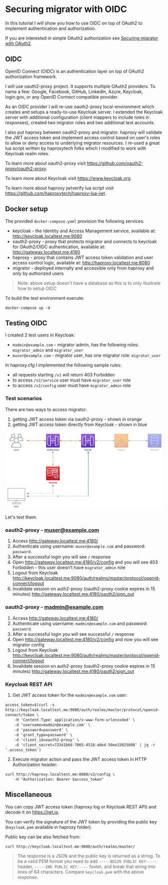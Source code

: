 # Securing migrator with OIDC

In this tutorial I will show you how to use OIDC on top of OAuth2 to implement authentication and authorization.

If you are interested in simple OAuth2 authorization see [Securing migrator with OAuth2](../tutorials/oauth2-proxy).

## OIDC

OpenID Connect (OIDC) is an authentication layer on top of OAuth2 authorization framework.

I will use oauth2-proxy project. It supports multiple OAuth2 providers. To name a few: Google, Facebook, GitHub, LinkedIn, Azure, Keycloak, login.gov, or any OpenID Connect compatible provider.

As an OIDC provider I will re-use oauth2-proxy local-environment which creates and setups a ready-to-use Keycloak server. I extended the Keycloak server with additional configuration (client mappers to include roles in responses), created two migrator roles and two additional test accounts.

I also put haproxy between oauth2-proxy and migrator. haproxy will validate the JWT access token and implement access control based on user's roles to allow or deny access to underlying migrator resources. I re-used a great lua script written by haproxytech folks which I modified to work with Keycloak realm roles.

To learn more about oauth2-proxy visit https://github.com/oauth2-proxy/oauth2-proxy.

To learn more about Keycloak visit https://www.keycloak.org.

To learn more about haproxy jwtverify lua script visit https://github.com/haproxytech/haproxy-lua-jwt.

## Docker setup

The provided `docker-compose.yaml` provision the following services:

* keycloak - the Identity and Access Management service, available at: http://keycloak.localtest.me:9080
* oauth2-proxy - proxy that protects migrator and connects to keycloak for OAuth2/OIDC authentication, available at: http://gateway.localtest.me:4180
* haproxy - proxy that contains JWT access token validation and user access control logic, available at: http://haproxy.localtest.me:8080
* migrator - deployed internally and accessible only from haproxy and only by authorized users

> Note: above setup doesn't have a database as this is to only illustrate how to setup OIDC

To build the test environment execute:

```
docker-compose up -d
```

## Testing OIDC

I created 2 test users in Keycloak:

* `madmin@example.com` - migrator admin, has the following roles: `migrator_admin` and `migrator_user`
* `muser@example.com` - migrator user, has one migrator role: `migrator_user`

In haproxy.cfg I implemented the following sample rules:

* all requests starting `/v1` will return 403 Forbidden
* to access `/v2/service` user must have `migrator_user` role
* to access `/v2/config` user must have `migrator_admin` role

### Test scenarios

There are two ways to access migrator:

1. getting JWT access token via oauth2-proxy - shown in orange
1. getting JWT access token directly from Keycloak - shown in blue

![migrator OIDC setup](migrator-oidc.png?raw=true)

Let's test them.

### oauth2-proxy - muser@example.com

1. Access http://gateway.localtest.me:4180/
1. Authenticate using username: `muser@example.com` and password: `password`.
1. After a successful login you will see `/` response
1. Open http://gateway.localtest.me:4180/v2/config and you will see 403 Forbidden - this user doesn't have `migrator_admin` role
1. Logout from Keycloak http://keycloak.localtest.me:9080/auth/realms/master/protocol/openid-connect/logout
1. Invalidate session on auth2-proxy (oauth2-proxy cookie expires in 15 minutes) http://gateway.localtest.me:4180/oauth2/sign_out

### oauth2-proxy - madmin@example.com

1. Access http://gateway.localtest.me:4180/
1. Authenticate using username: `madmin@example.com` and password: `password`.
1. After a successful login you will see successful `/` response
1. Open http://gateway.localtest.me:4180/v2/config and now you will see migrator config
1. Logout from Keycloak http://keycloak.localtest.me:9080/auth/realms/master/protocol/openid-connect/logout
1. Invalidate session on auth2-proxy (oauth2-proxy cookie expires in 15 minutes) http://gateway.localtest.me:4180/oauth2/sign_out

### Keycloak REST API

1. Get JWT access token for the `madmin@example.com` user:

```
access_token=$(curl -s http://keycloak.localtest.me:9080/auth/realms/master/protocol/openid-connect/token \
    -H 'Content-Type: application/x-www-form-urlencoded' \
    -d 'username=madmin@example.com' \
    -d 'password=password' \
    -d 'grant_type=password' \
    -d 'client_id=oauth2-proxy' \
    -d 'client_secret=72341b6d-7065-4518-a0e4-50ee15025608' | jq -r '.access_token')
```

2. Execute migrator action and pass the JWT access token in HTTP Authorization header:

```
curl http://haproxy.localtest.me:8080/v2/config \
    -H "Authorization: Bearer $access_token"
```

## Miscellaneous

You can copy JWT access token (haproxy log or Keycloak REST API) and decode it on https://jwt.io.

You can verify the signature of the JWT token by providing the public key (`keycloak.pem` available in haproxy folder).

Public key can be also fetched from:

```
curl http://keycloak.localtest.me:9080/auth/realms/master/
```

> The response is a JSON and the public key is returned as a string. To be a valid PEM format you need to add `-----BEGIN PUBLIC KEY-----` header, `-----END PUBLIC KEY-----` footer, and break that string into lines of 64 characters. Compare `keycloak.pem` with the above response.
